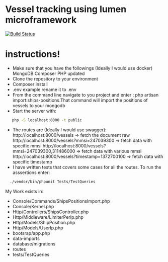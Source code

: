 # Vessel tracking using lumen microframework

[![Build Status](https://travis-ci.org/joemccann/dillinger.svg?branch=master)](https://travis-ci.org/joemccann/dillinger)

# instructions!

  - Make sure that you have the followings (Ideally I would use docker)
   MongoDB
   Composer
   PHP updated
  - Clone the repository to your environment
  - Composer install
  - .env example rename it to .env
  - From the command line navigate to you project and enter :
   php artisan import:ships-positions.That command will import the positions of vessels to your mongodb
  - Start the server with:

```sh
   php -S localhost:8000 -t public
```
   
 - The routes are (Ideally I would use swagger):
   http://localhost:8000/vessels => fetch the document raw
   http://localhost:8000/vessels?mmsi=247039300 => fetch data with specific mmsi
   http://localhost:8000/vessels?mmsi=247039300,311486000 => fetch data with various mmsi
   http://localhost:8000/vessels?timestamp=1372700100 => fetch data with specific timestamp
 - I have written tests that covers some cases for all the routes. To run the asssertions enter:

 ```sh
   ./vendor/bin/phpunit Tests/TestQueries
```

My Work exists in:

 -  Console/Commands/ShipsPositionsImport.php
 - Console/Kernel.php
 - Http/Controllers/ShipsController.php
 -  Http/Middleware/LimiterPerIp.php
 -  Http/Models/ShipPosition.php
 -  Http/Models/UserIp.php
 - bootsrap/app.php
 - data-imports
 - database/migrations
 - routes
 - tests/TestQueries



